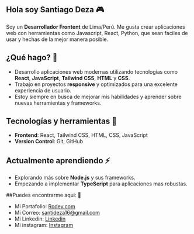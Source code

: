 ## Hola soy Santiago Deza 🎮
Soy un **Desarrollador Frontent** de Lima/Perú. Me gusta crear aplicaciones web con herramientas como Javascript, React, Python, que sean faciles de usar y hechas de la mejor manera posible.

## ¿Qué hago? 🚀 
- Desarrollo aplicaciones web modernas utilizando tecnologías como **React**, **JavaScript**, **Tailwind CSS**, **HTML** y **CSS**.
- Trabajo en proyectos **responsive** y optimizados para una excelente experiencia de usuario.
- Estoy siempre en busca de mejorar mis habilidades y aprender sobre nuevas herramientas y frameworks.

## Tecnologías y herramientas 🔧
- **Frontend**: React, Tailwind CSS, HTML, CSS, JavaScript
- **Version Control**: Git, GitHub
  
## Actualmente aprendiendo ⚡
- Explorando más sobre **Node.js** y sus frameworks.
- Empezando a implementar **TypeScript** para aplicaciones mas robustas.

##Puedes encontrarme aqui: 🎯
- Mi Portafolio: [Rodev.com](https://santiago290.github.io/portRodev/)
- Mi Correo: [santideza16@gmail.com](mailto:santideza16@gmail.com)
- Mi Linkedin: [Linkedin](https://www.linkedin.com/in/santiago-rodrigo-deza-chest-44638817b)
- Mi instagram: [Instagram](https://www.instagram.com/santiago_dch11/)
<!--
**Santiago290/Santiago290** is a ✨ _special_ ✨ repository because its `README.md` (this file) appears on your GitHub profile.

Here are some ideas to get you started:

- 🔭 I’m currently working on ...
- 🌱 I’m currently learning ...
- 👯 I’m looking to collaborate on ...
- 🤔 I’m looking for help with ...
- 💬 Ask me about ...
- 📫 How to reach me: ...
- 😄 Pronouns: ...
- ⚡ Fun fact: ...
-->
